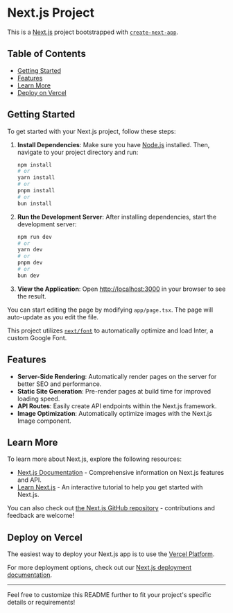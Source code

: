 # Next.js Project

This is a [Next.js](https://nextjs.org/) project bootstrapped with [`create-next-app`](https://github.com/vercel/next.js/tree/canary/packages/create-next-app).

## Table of Contents
- [Getting Started](#getting-started)
- [Features](#features)
- [Learn More](#learn-more)
- [Deploy on Vercel](#deploy-on-vercel)

## Getting Started

To get started with your Next.js project, follow these steps:

1. **Install Dependencies**: Make sure you have [Node.js](https://nodejs.org/) installed. Then, navigate to your project directory and run:

    ```bash
    npm install
    # or
    yarn install
    # or
    pnpm install
    # or
    bun install
    ```

2. **Run the Development Server**: After installing dependencies, start the development server:

    ```bash
    npm run dev
    # or
    yarn dev
    # or
    pnpm dev
    # or
    bun dev
    ```

3. **View the Application**: Open [http://localhost:3000](http://localhost:3000) in your browser to see the result.

You can start editing the page by modifying `app/page.tsx`. The page will auto-update as you edit the file.

This project utilizes [`next/font`](https://nextjs.org/docs/basic-features/font-optimization) to automatically optimize and load Inter, a custom Google Font.

## Features

- **Server-Side Rendering**: Automatically render pages on the server for better SEO and performance.
- **Static Site Generation**: Pre-render pages at build time for improved loading speed.
- **API Routes**: Easily create API endpoints within the Next.js framework.
- **Image Optimization**: Automatically optimize images with the Next.js Image component.

## Learn More

To learn more about Next.js, explore the following resources:

- [Next.js Documentation](https://nextjs.org/docs) - Comprehensive information on Next.js features and API.
- [Learn Next.js](https://nextjs.org/learn) - An interactive tutorial to help you get started with Next.js.

You can also check out [the Next.js GitHub repository](https://github.com/vercel/next.js/) - contributions and feedback are welcome!

## Deploy on Vercel

The easiest way to deploy your Next.js app is to use the [Vercel Platform](https://portfolio-professional-f2dto9gzh.vercel.app/). 

For more deployment options, check out our [Next.js deployment documentation](https://nextjs.org/docs/deployment).

---

Feel free to customize this README further to fit your project's specific details or requirements!
